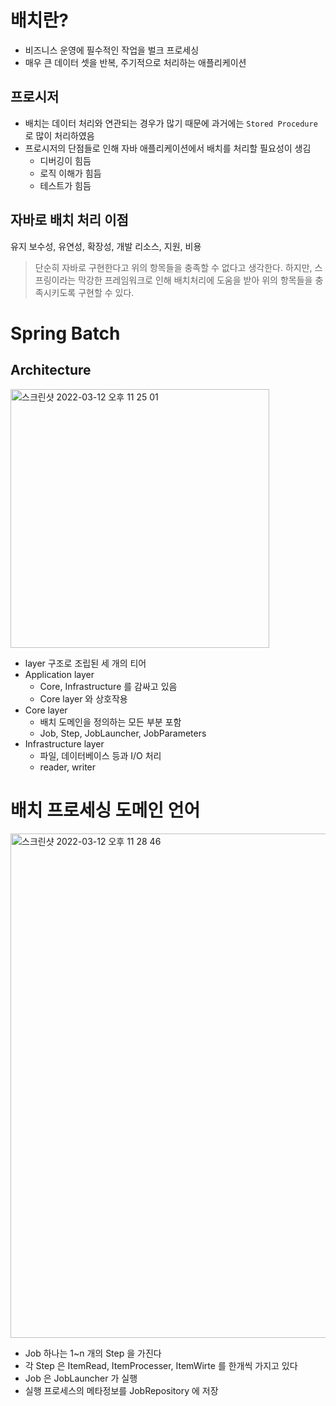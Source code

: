 # 배치란?
- 비즈니스 운영에 필수적인 작업을 벌크 프로세싱  
- 매우 큰 데이터 셋을 반복, 주기적으로 처리하는 애플리케이션

## 프로시저
- 배치는 데이터 처리와 연관되는 경우가 많기 때문에 과거에는 `Stored Procedure`로 많이 처리하였음
- 프로시저의 단점들로 인해 자바 애플리케이션에서 배치를 처리할 필요성이 생김
  - 디버깅이 힘듬
  - 로직 이해가 힘듬
  - 테스트가 힘듬

## 자바로 배치 처리 이점
유지 보수성, 유연성, 확장성, 개발 리소스, 지원, 비용

> 단순히 자바로 구현한다고 위의 항목들을 충족할 수 없다고 생각한다. 하지만, 스프링이라는 막강한 프레임워크로 인해 배치처리에 도움을 받아 위의 항목들을 충족시키도록 구현할 수 있다.

# Spring Batch
## Architecture
<img width="414" alt="스크린샷 2022-03-12 오후 11 25 01" src="https://user-images.githubusercontent.com/17218212/158021861-f892a839-ecb1-46e4-b36e-254049a42026.png">

- layer 구조로 조립된 세 개의 티어
- Application layer
  - Core, Infrastructure 를 감싸고 있음
  - Core layer 와 상호작용
- Core layer
  - 배치 도메인을 정의하는 모든 부분 포함
  - Job, Step, JobLauncher, JobParameters
- Infrastructure layer
  - 파일, 데이터베이스 등과 I/O 처리
  - reader, writer

# 배치 프로세싱 도메인 언어
<img width="807" alt="스크린샷 2022-03-12 오후 11 28 46" src="https://user-images.githubusercontent.com/17218212/158021982-866f6d33-bdc4-4582-8550-fc7792aa33e2.png">

- Job 하나는 1~n 개의 Step 을 가진다
- 각 Step 은 ItemRead, ItemProcesser, ItemWirte 를 한개씩 가지고 있다
- Job 은 JobLauncher 가 실행
- 실행 프로세스의 메타정보를 JobRepository 에 저장